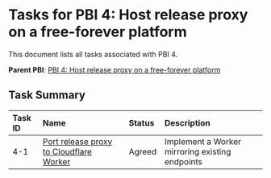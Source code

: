 # Tasks for PBI 4: Host release proxy on a free-forever platform

This document lists all tasks associated with PBI 4.

**Parent PBI**: [PBI 4: Host release proxy on a free-forever platform](./prd.md)

## Task Summary

| Task ID | Name                                     | Status   | Description                        |
| :------ | :--------------------------------------- | :------- | :--------------------------------- |
| 4-1     | [Port release proxy to Cloudflare Worker](./4-1.md) | Agreed   | Implement a Worker mirroring existing endpoints |
